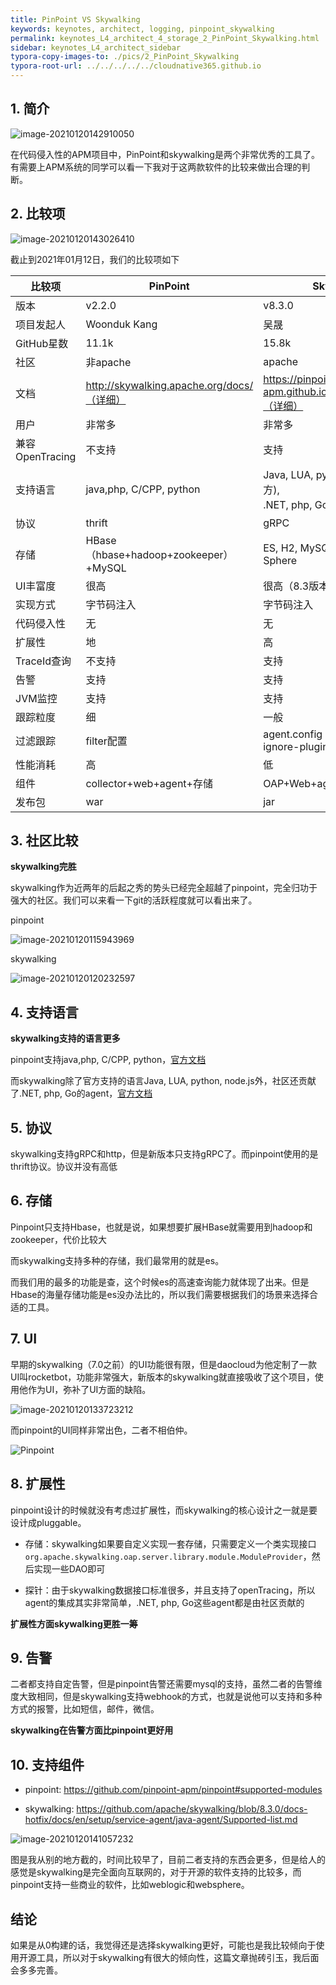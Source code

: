 ```yaml
---
title: PinPoint VS Skywalking
keywords: keynotes, architect, logging, pinpoint_skywalking
permalink: keynotes_L4_architect_4_storage_2_PinPoint_Skywalking.html
sidebar: keynotes_L4_architect_sidebar
typora-copy-images-to: ./pics/2_PinPoint_Skywalking
typora-root-url: ../../../../../cloudnative365.github.io
---
```


## 1. 简介

 ![image-20210120142910050](/pages/keynotes/L4_architect/4_APM/pics/2_PinPoint_Skywalking/image-20210120142910050.png)

在代码侵入性的APM项目中，PinPoint和skywalking是两个非常优秀的工具了。有需要上APM系统的同学可以看一下我对于这两款软件的比较来做出合理的判断。

## 2. 比较项

![image-20210120143026410](/pages/keynotes/L4_architect/4_APM/pics/2_PinPoint_Skywalking/image-20210120143026410.png)

截止到2021年01月12日，我们的比较项如下

| 比较项          | PinPoint                                   | Skywalking                                                 | Jaeger |      |
| --------------- | ------------------------------------------ | ---------------------------------------------------------- | ------ | ---- |
| 版本            | v2.2.0                                     | v8.3.0                                                     |        |      |
| 项目发起人      | Woonduk Kang                               | 吴晟                                                       |        |      |
| GitHub星数      | 11.1k                                      | 15.8k                                                      |        |      |
| 社区            | 非apache                                   | apache                                                     |        |      |
| 文档            | http://skywalking.apache.org/docs/（详细） | https://pinpoint-apm.github.io/pinpoint/main.html（详细）  |        |      |
| 用户            | 非常多                                     | 非常多                                                     |        |      |
| 兼容OpenTracing | 不支持                                     | 支持                                                       |        |      |
| 支持语言        | java,php, C/CPP, python                    | Java, LUA, python, node.js(官方),<br />.NET, php, Go(社区) |        |      |
| 协议            | thrift                                     | gRPC                                                       |        |      |
| 存储            | HBase（hbase+hadoop+zookeeper）+MySQL      | ES, H2, MySQL, TiDB, Sharding-Sphere                       |        |      |
| UI丰富度        | 很高                                       | 很高（8.3版本）                                            |        |      |
| 实现方式        | 字节码注入                                 | 字节码注入                                                 |        |      |
| 代码侵入性      | 无                                         | 无                                                         |        |      |
| 扩展性          | 地                                         | 高                                                         |        |      |
| TraceId查询     | 不支持                                     | 支持                                                       |        |      |
| 告警            | 支持                                       | 支持                                                       |        |      |
| JVM监控         | 支持                                       | 支持                                                       |        |      |
| 跟踪粒度        | 细                                         | 一般                                                       |        |      |
| 过滤跟踪        | filter配置                                 | agent.config + apm-trace-ignore-plugin                     |        |      |
| 性能消耗        | 高                                         | 低                                                         |        |      |
| 组件            | collector+web+agent+存储                   | OAP+Web+agent+存储+zk                                      |        |      |
| 发布包          | war                                        | jar                                                        |        |      |

## 3. 社区比较

**skywalking完胜**

skywalking作为近两年的后起之秀的势头已经完全超越了pinpoint，完全归功于强大的社区。我们可以来看一下git的活跃程度就可以看出来了。 

pinpoint

![image-20210120115943969](/pages/keynotes/L4_architect/4_APM/pics/2_PinPoint_Skywalking/image-20210120115943969.png)

skywalking

![image-20210120120232597](/pages/keynotes/L4_architect/4_APM/pics/2_PinPoint_Skywalking/image-20210120120232597.png)

## 4. 支持语言

**skywalking支持的语言更多**

pinpoint支持java,php, C/CPP, python，[官方文档](https://github.com/pinpoint-apm/pinpoint-c-agent)

而skywalking除了官方支持的语言Java, LUA, python, node.js外，社区还贡献了.NET, php, Go的agent，[官方文档](https://github.com/apache/skywalking/blob/8.3.0/docs-hotfix/docs/en/setup/README.md#language-agents-in-service)

## 5. 协议

skywalking支持gRPC和http，但是新版本只支持gRPC了。而pinpoint使用的是thrift协议。协议并没有高低

## 6. 存储

Pinpoint只支持Hbase，也就是说，如果想要扩展HBase就需要用到hadoop和zookeeper，代价比较大

而skywalking支持多种的存储，我们最常用的就是es。

而我们用的最多的功能是查，这个时候es的高速查询能力就体现了出来。但是Hbase的海量存储功能是es没办法比的，所以我们需要根据我们的场景来选择合适的工具。

## 7. UI

早期的skywalking（7.0之前）的UI功能很有限，但是daocloud为他定制了一款UI叫rocketbot，功能非常强大，新版本的skywalking就直接吸收了这个项目，使用他作为UI，弥补了UI方面的缺陷。

![image-20210120133723212](/pages/keynotes/L4_architect/4_APM/pics/2_PinPoint_Skywalking/image-20210120133723212.png)

而pinpoint的UI同样非常出色，二者不相伯仲。

![Pinpoint](/pages/keynotes/L4_architect/4_APM/pics/2_PinPoint_Skywalking/ss_server-map.png)

## 8. 扩展性

pinpoint设计的时候就没有考虑过扩展性，而skywalking的核心设计之一就是要设计成pluggable。

+ 存储：skywalking如果要自定义实现一套存储，只需要定义一个类实现接口`org.apache.skywalking.oap.server.library.module.ModuleProvider`，然后实现一些DAO即可

+ 探针：由于skywalking数据接口标准很多，并且支持了openTracing，所以agent的集成其实非常简单，.NET, php, Go这些agent都是由社区贡献的

**扩展性方面skywalking更胜一筹**

## 9. 告警

二者都支持自定告警，但是pinpoint告警还需要mysql的支持，虽然二者的告警维度大致相同，但是skywalking支持webhook的方式，也就是说他可以支持和多种方式的报警，比如短信，邮件，微信。

**skywalking在告警方面比pinpoint更好用**

## 10. 支持组件

+ pinpoint: https://github.com/pinpoint-apm/pinpoint#supported-modules

+ skywalking: https://github.com/apache/skywalking/blob/8.3.0/docs-hotfix/docs/en/setup/service-agent/java-agent/Supported-list.md

![image-20210120141057232](/pages/keynotes/L4_architect/4_APM/pics/2_PinPoint_Skywalking/image-20210120141057232.png)

图是我从别的地方截的，时间比较早了，目前二者支持的东西会更多，但是给人的感觉是skywalking是完全面向互联网的，对于开源的软件支持的比较多，而pinpoint支持一些商业的软件，比如weblogic和websphere。

## 结论

如果是从0构建的话，我觉得还是选择skywalking更好，可能也是我比较倾向于使用开源工具，所以对于skywalking有很大的倾向性，这篇文章抛砖引玉，我后面会多多完善。